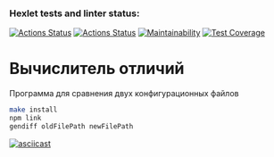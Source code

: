 ### Hexlet tests and linter status:
[![Actions Status](https://github.com/dsgnfox/frontend-project-lvl2/workflows/hexlet-check/badge.svg)](https://github.com/dsgnfox/frontend-project-lvl2/actions)
[![Actions Status](https://github.com/dsgnfox/frontend-project-lvl2/workflows/Node_CI/badge.svg)](https://github.com/dsgnfox/frontend-project-lvl2/actions//workflows/CI.yml)
[![Maintainability](https://api.codeclimate.com/v1/badges/5c6d5b1c86c1ebcacd7c/maintainability)](https://codeclimate.com/github/dsgnfox/frontend-project-lvl2/maintainability)
[![Test Coverage](https://api.codeclimate.com/v1/badges/5c6d5b1c86c1ebcacd7c/test_coverage)](https://codeclimate.com/github/dsgnfox/frontend-project-lvl2/test_coverage)

# Вычислитель отличий
Программа для сравнения двух конфигурационных файлов
```bash
make install
npm link
gendiff oldFilePath newFilePath
```
[![asciicast](https://asciinema.org/a/dUM7KaV16itDtDn5HyFR5dR0q.svg)](https://asciinema.org/a/dUM7KaV16itDtDn5HyFR5dR0q)
